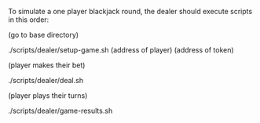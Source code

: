To simulate a one player blackjack round, the dealer should execute scripts in this order:

(go to base directory)

./scripts/dealer/setup-game.sh (address of player) (address of token)

(player makes their bet)

./scripts/dealer/deal.sh

(player plays their turns)

./scripts/dealer/game-results.sh
